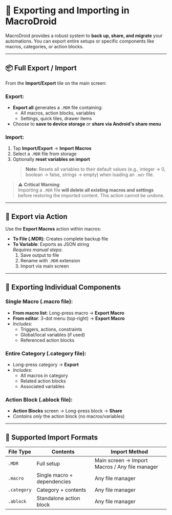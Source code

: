 # 🔁 Exporting and Importing in MacroDroid

MacroDroid provides a robust system to **back up, share, and migrate** your automations. You can export entire setups or specific components like macros, categories, or action blocks.

---

## 📦 Full Export / Import

From the **Import/Export** tile on the main screen:

### Export:
- **Export all** generates a `.MDR` file containing:
  - All macros, action blocks, variables
  - Settings, quick tiles, drawer items
- Choose to **save to device storage** or **share via Android's share menu**

### Import:
1. Tap **Import/Export** → **Import Macros**  
2. Select a `.MDR` file from storage  
3. Optionally **reset variables on import**  
   > **Note:** Resets all variables to their default values (e.g., integer → 0, boolean → false, strings → empty) when loading an `.mdr` file.

> ⚠️ **Critical Warning**:  
> Importing a `.MDR` file **will delete all existing macros and settings** before restoring the imported content. This action cannot be undone.

---

## 🔄 Export via Action

Use the **Export Macros** action within macros:

- **To File (.MDR)**: Creates complete backup file
- **To Variable**: Exports as JSON string  
  *Requires manual steps*:  
  1. Save output to file  
  2. Rename with `.MDR` extension  
  3. Import via main screen

---

## 🔹 Exporting Individual Components

### Single Macro (.macro file):
- **From macro list**: Long-press macro → **Export Macro**
- **From editor**: 3-dot menu (top-right) → **Export Macro**
- *Includes*:  
  - Triggers, actions, constraints  
  - Global/local variables (if used)  
  - Referenced action blocks

### Entire Category (.category file):
- Long-press category → **Export**
- *Includes*:  
  - All macros in category  
  - Related action blocks  
  - Associated variables

### Action Block (.ablock file):
- **Action Blocks** screen → Long-press block → **Share**
- *Contains only* the action block (no macros/variables)

---

## 🧩 Supported Import Formats

| File Type      | Contents                      | Import Method               |
|----------------|-------------------------------|-----------------------------|
| `.MDR`         | Full setup                    | Main screen → Import Macros / Any file manager |
| `.macro`       | Single macro + dependencies   | Any file manager            |
| `.category`    | Category + contents           | Any file manager            |
| `.ablock`      | Standalone action block       | Any file manager        |
